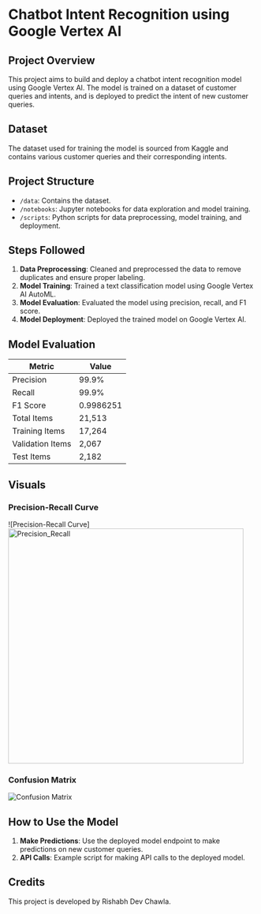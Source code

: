 # Chatbot Intent Recognition using Google Vertex AI

## Project Overview
This project aims to build and deploy a chatbot intent recognition model using Google Vertex AI. The model is trained on a dataset of customer queries and intents, and is deployed to predict the intent of new customer queries.

## Dataset
The dataset used for training the model is sourced from Kaggle and contains various customer queries and their corresponding intents.

## Project Structure
- `/data`: Contains the dataset.
- `/notebooks`: Jupyter notebooks for data exploration and model training.
- `/scripts`: Python scripts for data preprocessing, model training, and deployment.

## Steps Followed
1. **Data Preprocessing**: Cleaned and preprocessed the data to remove duplicates and ensure proper labeling.
2. **Model Training**: Trained a text classification model using Google Vertex AI AutoML.
3. **Model Evaluation**: Evaluated the model using precision, recall, and F1 score.
4. **Model Deployment**: Deployed the trained model on Google Vertex AI.

## Model Evaluation
| Metric          | Value    |
|-----------------|----------|
| Precision       | 99.9%    |
| Recall          | 99.9%    |
| F1 Score        | 0.9986251|
| Total Items     | 21,513   |
| Training Items  | 17,264   |
| Validation Items| 2,067    |
| Test Items      | 2,182    |

## Visuals
### Precision-Recall Curve
![Precision-Recall Curve]<img width="477" alt="Precision_Recall" src="https://github.com/rdc2697/Chatbot-Intent-Recognition-using-Google-Vertex-AI/assets/40556517/95d46288-fdba-4617-b9ed-f04604ddd866">


### Confusion Matrix
![Confusion Matrix](path/to/Confusion_Matrix.png)

## How to Use the Model
1. **Make Predictions**: Use the deployed model endpoint to make predictions on new customer queries.
2. **API Calls**: Example script for making API calls to the deployed model.

## Credits
This project is developed by Rishabh Dev Chawla.
